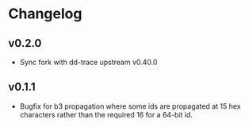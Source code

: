 # Changelog

## v0.2.0
* Sync fork with dd-trace upstream v0.40.0

## v0.1.1

* Bugfix for b3 propagation where some ids are propagated at 15 hex characters rather than the required 16 for a 64-bit id.
